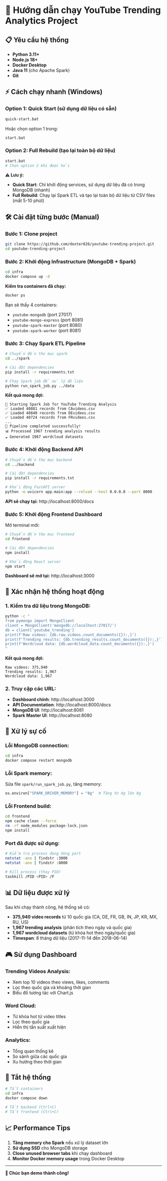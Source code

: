 # 🚀 Hướng dẫn chạy YouTube Trending Analytics Project

## 📋 Yêu cầu hệ thống

- **Python 3.11+**
- **Node.js 18+** 
- **Docker Desktop**
- **Java 11** (cho Apache Spark)
- **Git**

## ⚡ Cách chạy nhanh (Windows)

### Option 1: Quick Start (sử dụng dữ liệu có sẵn)
```bash
quick-start.bat
```
Hoặc chọn option 1 trong:
```bash
start.bat
```

### Option 2: Full Rebuild (tạo lại toàn bộ dữ liệu)
```bash
start.bat
# Chọn option 2 khi được hỏi
```

**⚠️ Lưu ý:**
- **Quick Start**: Chỉ khởi động services, sử dụng dữ liệu đã có trong MongoDB (nhanh)
- **Full Rebuild**: Chạy lại Spark ETL và tạo lại toàn bộ dữ liệu từ CSV files (mất 5-10 phút)

## 🛠️ Cài đặt từng bước (Manual)

### Bước 1: Clone project

```bash
git clone https://github.com/dexter826/youtube-trending-project.git
cd youtube-trending-project
```

### Bước 2: Khởi động Infrastructure (MongoDB + Spark)

```bash
cd infra
docker compose up -d
```

**Kiểm tra containers đã chạy:**
```bash
docker ps
```

Bạn sẽ thấy 4 containers:
- `youtube-mongodb` (port 27017)
- `youtube-mongo-express` (port 8081) 
- `youtube-spark-master` (port 8080)
- `youtube-spark-worker` (port 8081)

### Bước 3: Chạy Spark ETL Pipeline

```bash
# Chuyển đến thư mục spark
cd ../spark

# Cài đặt dependencies
pip install -r requirements.txt

# Chạy Spark job để xử lý dữ liệu
python run_spark_job.py ../data
```

**Kết quả mong đợi:**
```
🚀 Starting Spark Job for YouTube Trending Analysis
✅ Loaded 40881 records from CAvideos.csv
✅ Loaded 40840 records from DEvideos.csv
✅ Loaded 40724 records from FRvideos.csv
...
🎉 Pipeline completed successfully!
📊 Processed 1967 trending analysis results
☁️ Generated 1967 wordcloud datasets
```

### Bước 4: Khởi động Backend API

```bash
# Chuyển đến thư mục backend
cd ../backend

# Cài đặt dependencies
pip install -r requirements.txt

# Khởi động FastAPI server
python -m uvicorn app.main:app --reload --host 0.0.0.0 --port 8000
```

**API sẽ chạy tại:** http://localhost:8000/docs

### Bước 5: Khởi động Frontend Dashboard

Mở terminal mới:

```bash
# Chuyển đến thư mục frontend
cd frontend

# Cài đặt dependencies
npm install

# Khởi động React server
npm start
```

**Dashboard sẽ mở tại:** http://localhost:3000

## 🎯 Xác nhận hệ thống hoạt động

### 1. Kiểm tra dữ liệu trong MongoDB:

```bash
python -c "
from pymongo import MongoClient
client = MongoClient('mongodb://localhost:27017/')
db = client['youtube_trending']
print(f'Raw videos: {db.raw_videos.count_documents({}):,}')
print(f'Trending results: {db.trending_results.count_documents({}):,}')
print(f'Wordcloud data: {db.wordcloud_data.count_documents({}):,}')
"
```

**Kết quả mong đợi:**
```
Raw videos: 375,940
Trending results: 1,967
Wordcloud data: 1,967
```

### 2. Truy cập các URL:

- **Dashboard chính**: http://localhost:3000
- **API Documentation**: http://localhost:8000/docs
- **MongoDB UI**: http://localhost:8081
- **Spark Master UI**: http://localhost:8080

## 🔧 Xử lý sự cố

### Lỗi MongoDB connection:
```bash
cd infra
docker compose restart mongodb
```

### Lỗi Spark memory:
Sửa file `spark/run_spark_job.py`, tăng memory:
```python
os.environ["SPARK_DRIVER_MEMORY"] = "8g"  # Tăng từ 4g lên 8g
```

### Lỗi Frontend build:
```bash
cd frontend
npm cache clean --force
rm -rf node_modules package-lock.json
npm install
```

### Port đã được sử dụng:
```bash
# Kiểm tra process đang dùng port
netstat -ano | findstr :3000
netstat -ano | findstr :8000

# Kill process (thay PID)
taskkill /PID <PID> /F
```

## 📊 Dữ liệu được xử lý

Sau khi chạy thành công, hệ thống sẽ có:

- **375,940 video records** từ 10 quốc gia (CA, DE, FR, GB, IN, JP, KR, MX, RU, US)
- **1,967 trending analysis** (phân tích theo ngày và quốc gia)
- **1,967 wordcloud datasets** (từ khóa hot theo ngày/quốc gia)
- **Timespan**: 8 tháng dữ liệu (2017-11-14 đến 2018-06-14)

## 🎮 Sử dụng Dashboard

### Trending Videos Analysis:
- Xem top 10 videos theo views, likes, comments
- Lọc theo quốc gia và khoảng thời gian
- Biểu đồ tương tác với Chart.js

### Word Cloud:
- Từ khóa hot từ video titles
- Lọc theo quốc gia
- Hiển thị tần suất xuất hiện

### Analytics:
- Tổng quan thống kê
- So sánh giữa các quốc gia
- Xu hướng theo thời gian

## 🛑 Tắt hệ thống

```bash
# Tắt containers
cd infra
docker compose down

# Tắt backend (Ctrl+C)
# Tắt frontend (Ctrl+C)
```

## 📈 Performance Tips

1. **Tăng memory cho Spark** nếu xử lý dataset lớn
2. **Sử dụng SSD** cho MongoDB storage
3. **Close unused browser tabs** khi chạy dashboard
4. **Monitor Docker memory usage** trong Docker Desktop

---

**🎉 Chúc bạn demo thành công!**
